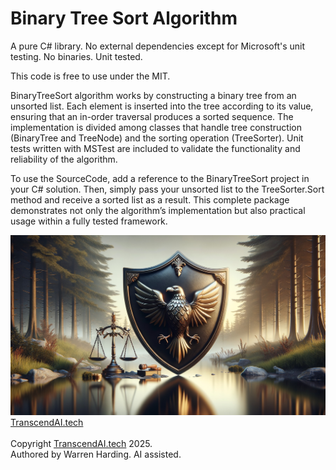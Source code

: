# Binary Tree Sort Algorithm

A pure C# library. No external dependencies except for Microsoft's unit testing. No binaries. Unit tested.

This code is free to use under the MIT.

BinaryTreeSort algorithm works by constructing a binary tree from an unsorted list. Each element is inserted into the tree according to its value, ensuring that an in-order traversal produces a sorted sequence. The implementation is divided among classes that handle tree construction (BinaryTree and TreeNode) and the sorting operation (TreeSorter). Unit tests written with MSTest are included to validate the functionality and reliability of the algorithm.

To use the SourceCode, add a reference to the BinaryTreeSort project in your C# solution. Then, simply pass your unsorted list to the TreeSorter.Sort method and receive a sorted list as a result. This complete package demonstrates not only the algorithm’s implementation but also practical usage within a fully tested framework.

![AI Image](aiimage.jpg)
[TranscendAI.tech](https://TranscendAI.tech)<br>
<br>
Copyright [TranscendAI.tech](https://TranscendAI.tech) 2025.</br>
Authored by Warren Harding. AI assisted.</br>

